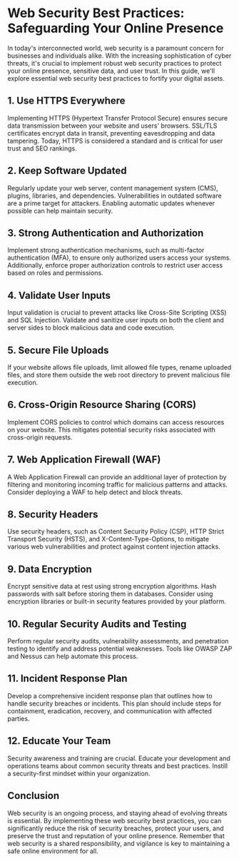 # Web Security Best Practices: Safeguarding Your Online Presence

In today's interconnected world, web security is a paramount concern for businesses and individuals alike. With the increasing sophistication of cyber threats, it's crucial to implement robust web security practices to protect your online presence, sensitive data, and user trust. In this guide, we'll explore essential web security best practices to fortify your digital assets.

## 1. Use HTTPS Everywhere

Implementing HTTPS (Hypertext Transfer Protocol Secure) ensures secure data transmission between your website and users' browsers. SSL/TLS certificates encrypt data in transit, preventing eavesdropping and data tampering. Today, HTTPS is considered a standard and is critical for user trust and SEO rankings.

## 2. Keep Software Updated

Regularly update your web server, content management system (CMS), plugins, libraries, and dependencies. Vulnerabilities in outdated software are a prime target for attackers. Enabling automatic updates whenever possible can help maintain security.

## 3. Strong Authentication and Authorization

Implement strong authentication mechanisms, such as multi-factor authentication (MFA), to ensure only authorized users access your systems. Additionally, enforce proper authorization controls to restrict user access based on roles and permissions.

## 4. Validate User Inputs

Input validation is crucial to prevent attacks like Cross-Site Scripting (XSS) and SQL Injection. Validate and sanitize user inputs on both the client and server sides to block malicious data and code execution.

## 5. Secure File Uploads

If your website allows file uploads, limit allowed file types, rename uploaded files, and store them outside the web root directory to prevent malicious file execution.

## 6. Cross-Origin Resource Sharing (CORS)

Implement CORS policies to control which domains can access resources on your website. This mitigates potential security risks associated with cross-origin requests.

## 7. Web Application Firewall (WAF)

A Web Application Firewall can provide an additional layer of protection by filtering and monitoring incoming traffic for malicious patterns and attacks. Consider deploying a WAF to help detect and block threats.

## 8. Security Headers

Use security headers, such as Content Security Policy (CSP), HTTP Strict Transport Security (HSTS), and X-Content-Type-Options, to mitigate various web vulnerabilities and protect against content injection attacks.

## 9. Data Encryption

Encrypt sensitive data at rest using strong encryption algorithms. Hash passwords with salt before storing them in databases. Consider using encryption libraries or built-in security features provided by your platform.

## 10. Regular Security Audits and Testing

Perform regular security audits, vulnerability assessments, and penetration testing to identify and address potential weaknesses. Tools like OWASP ZAP and Nessus can help automate this process.

## 11. Incident Response Plan

Develop a comprehensive incident response plan that outlines how to handle security breaches or incidents. This plan should include steps for containment, eradication, recovery, and communication with affected parties.

## 12. Educate Your Team

Security awareness and training are crucial. Educate your development and operations teams about common security threats and best practices. Instill a security-first mindset within your organization.

## Conclusion

Web security is an ongoing process, and staying ahead of evolving threats is essential. By implementing these web security best practices, you can significantly reduce the risk of security breaches, protect your users, and preserve the trust and reputation of your online presence. Remember that web security is a shared responsibility, and vigilance is key to maintaining a safe online environment for all.